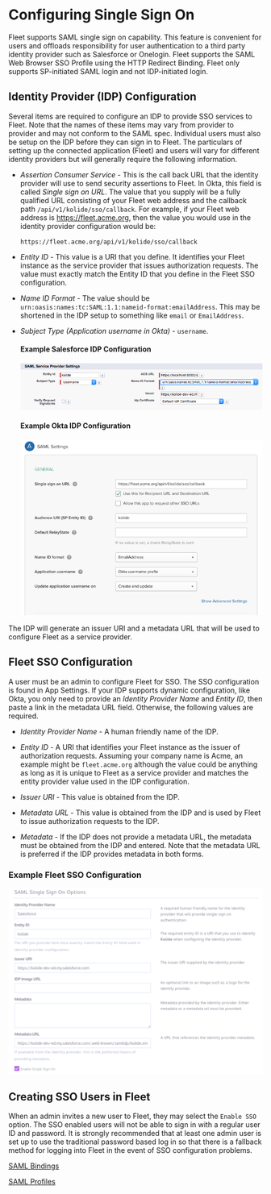 Configuring Single Sign On
===========================

Fleet supports SAML single sign on capability. This feature is convenient for users and offloads responsibility for user authentication to a third party identity provider such as Salesforce or Onelogin. Fleet supports the SAML Web Browser SSO Profile using the HTTP Redirect Binding. Fleet only supports SP-initiated SAML login and not IDP-initiated login.

## Identity Provider (IDP) Configuration

Several items are required to configure an IDP to provide SSO services to Fleet. Note that the names of these items may vary from provider to provider and may not conform to the SAML spec. Individual users must also be setup on the IDP before they can sign in to Fleet. The particulars of setting up the connected application (Fleet) and users will vary for different identity providers but will generally require the following information.

* _Assertion Consumer Service_ - This is the call back URL that the identity provider
will use to send security assertions to Fleet. In Okta, this field is called *Single sign on URL*. The value that you supply will be a fully qualified URL
consisting of your Fleet web address and the callback path `/api/v1/kolide/sso/callback`. For example,
if your Fleet web address is https://fleet.acme.org, then the value you would
use in the identity provider configuration would be:

  ```
  https://fleet.acme.org/api/v1/kolide/sso/callback
  ```

* _Entity ID_ - This value is a URI that you define. It identifies your Fleet instance as the service provider that issues authorization requests. The value must exactly match the
Entity ID that you define in the Fleet SSO configuration.

* _Name ID Format_ - The value should be `urn:oasis:names:tc:SAML:1.1:nameid-format:emailAddress`. This may be shortened in the IDP setup to something like `email` or `EmailAddress`.

* _Subject Type (Application username in Okta)_ - `username`.

  #### Example Salesforce IDP Configuration

  ![Example Salesforce IDP Configuration](../images/salesforce-idp-setup.png)

  #### Example Okta IDP Configuration

  ![Example Okta IDP Configuration](../images/okta-idp-setup.png)

The IDP will generate an issuer URI and a metadata URL that will be used to configure
Fleet as a service provider.

## Fleet SSO Configuration

A user must be an admin to configure Fleet for SSO.  The SSO configuration is
found in App Settings. If your IDP supports dynamic configuration, like Okta, you only need to provide an _Identity Provider Name_ and _Entity ID_, then paste a link in the metadata URL field. Otherwise, the following values are required.

* _Identity Provider Name_ - A human friendly name of the IDP.

* _Entity ID_ - A URI that identifies your Fleet instance as the issuer of authorization
requests. Assuming your company name is Acme, an example might be `fleet.acme.org` although
the value could be anything as long as it is unique to Fleet as a service provider
and matches the entity provider value used in the IDP configuration.

* _Issuer URI_ - This value is obtained from the IDP.

* _Metadata URL_ - This value is obtained from the IDP and is used by Fleet to
issue authorization requests to the IDP.

* _Metadata_ - If the IDP does not provide a metadata URL, the metadata must
be obtained from the IDP and entered. Note that the metadata URL is preferred if
the IDP provides metadata in both forms.

### Example Fleet SSO Configuration

![Example SSO Configuration](../images/sso-setup.png)

## Creating SSO Users in Fleet

When an admin invites a new user to Fleet, they may select the `Enable SSO` option. The
SSO enabled users will not be able to sign in with a regular user ID and password. It is
strongly recommended that at least one admin user is set up to use the traditional password
based log in so that there is a fallback method for logging into Fleet in the event of SSO
configuration problems.

[SAML Bindings](http://docs.oasis-open.org/security/saml/v2.0/saml-bindings-2.0-os.pdf)

[SAML Profiles](http://docs.oasis-open.org/security/saml/v2.0/saml-profiles-2.0-os.pdf)

